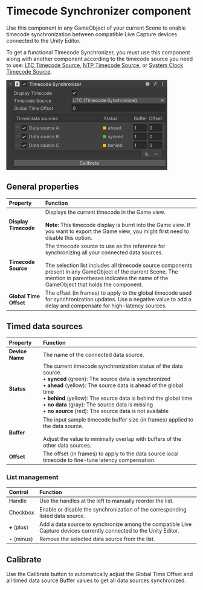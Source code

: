 # Timecode Synchronizer component

Use this component in any GameObject of your current Scene to enable timecode synchronization between compatible Live Capture devices connected to the Unity Editor.

To get a functional Timecode Synchronizer, you must use this component along with another component according to the timecode source you need to use: [LTC Timecode Source](ref-component-ltc-timecode-source.md), [NTP Timecode Source](ref-component-ntp-timecode-source.md), or [System Clock Timecode Source](ref-component-system-clock-timecode-source.md).

![](images/ref-component-timecode-synchronizer.png)

## General properties

| Property | Function |
|:---|:---|
| **Display Timecode** | Displays the current timecode in the Game view.<br /><br />**Note:** This timecode display is burnt into the Game view. If you want to export the Game view, you might first need to disable this option. |
| **Timecode Source** | The timecode source to use as the reference for synchronizing all your connected data sources.<br /><br />The selection list includes all timecode source components present in any GameObject of the current Scene. The mention in parentheses indicates the name of the GameObject that holds the component. |
| **Global Time Offset** | The offset (in frames) to apply to the global timecode used for synchronization updates. Use a negative value to add a delay and compensate for high-latency sources. |

## Timed data sources

| Property | Function |
|:---|:---|
| **Device Name** | The name of the connected data source. |
| **Status** | The current timecode synchronization status of the data source.<br />• **synced** (green): The source data is synchronized<br />• **ahead** (yellow): The source data is ahead of the global time<br />• **behind** (yellow): The source data is behind the global time<br />• **no data** (gray): The source data is missing<br />• **no source** (red): The source data is not available |
| **Buffer** | The input sample timecode buffer size (in frames) applied to the data source. <br /><br />Adjust the value to minimally overlap with buffers of the other data sources. |
| **Offset** | The offset (in frames) to apply to the data source local timecode to fine-tune latency compensation. |

### List management

| Control | Function |
|:---|:---|
| Handle | Use the handles at the left to manually reorder the list. |
| Checkbox | Enable or disable the synchronization of the corresponding listed data source. |
| **+** (plus) | Add a data source to synchronize among the compatible Live Capture devices currently connected to the Unity Editor. |
| **-** (minus) | Remove the selected data source from the list. |

## Calibrate

Use the Calibrate button to automatically adjust the Global Time Offset and all timed data source Buffer values to get all data sources synchronized.
